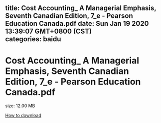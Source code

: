 
title: Cost Accounting_ A Managerial Emphasis, Seventh Canadian Edition, 7_e - Pearson Education Canada.pdf
date: Sun Jan 19 2020 13:39:07 GMT+0800 (CST)    
categories: baidu
---

# Cost Accounting_ A Managerial Emphasis, Seventh Canadian Edition, 7_e - Pearson Education Canada.pdf
size: 12.00 MB
 
 

[How to download](https://bpcam.bemobtrk.com/go/2ceec3aa-1ca2-46d6-b9ff-aaa5c184517c?jno=2886)